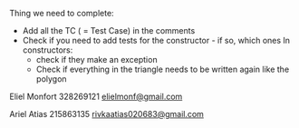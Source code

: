 Thing we need to complete:
 - Add all the TC ( = Test Case) in the comments
 - Check if you need to add tests for the constructor - if so, which ones
   In constructors:
   - check if they make an exception
   - Check if everything in the triangle needs to be written again like the polygon

Eliel Monfort
328269121
elielmonf@gmail.com
  
Ariel Atias
215863135
rivkaatias020683@gmail.com
